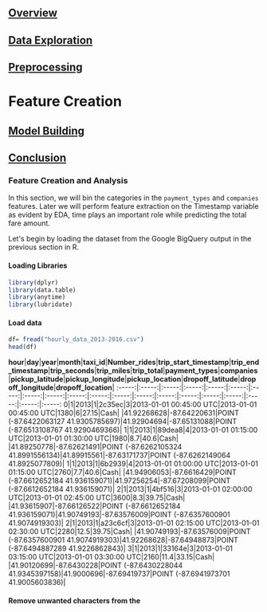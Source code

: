 ## [Overview](../index.md)

## [Data Exploration](../data_exploration/exploration.md)

## [Preprocessing](../preprocessing/cleaning.md)

# Feature Creation

## [Model Building](../model_building/model.md)

## [Conclusion](../conclusion/conclusion.md)

### Feature Creation and Analysis

In this section, we will bin the categories in the `payment_types` and `companies` features. Later we will perform feature extraction on the Timestamp variable as evident by EDA, time plays an important role while predicting the total fare amount.

Let's begin by loading the dataset from the Google BigQuery output in the previous section in R.

#### Loading Libraries
```R
library(dplyr)
library(data.table)
library(anytime)
library(lubridate)
```

#### Load data
```R
df= fread("hourly_data_2013-2016.csv")
head(df)
```

**hour**|**day**|**year**|**month**|**taxi\_id**|**Number\_rides**|**trip\_start\_timestamp**|**trip\_end\_timestamp**|**trip\_seconds**|**trip\_miles**|**trip\_total**|**payment\_types**|**companies**|**pickup\_latitude**|**pickup\_longitude**|**pickup\_location**|**dropoff\_latitude**|**dropoff\_longitude**|**dropoff\_location**| 
:-----:|:-----:|:-----:|:-----:|:-----:|:-----:|:-----:|:-----:|:-----:|:-----:|:-----:|:-----:|:-----:|:-----:|:-----:|:-----:|:-----:|:-----:|:-----:|:-----:
0|1|2013|1|2c35ec|3|2013-01-01 00:45:00 UTC|2013-01-01 00:45:00 UTC|1380|6|27.15|Cash| |41.92268628|-87.64220631|POINT (-87.6422063127 41.9305785697)|41.92904694|-87.65131088|POINT (-87.6513108767 41.9290469366)| 
1|1|2013|1|89dea8|4|2013-01-01 01:15:00 UTC|2013-01-01 01:30:00 UTC|1980|8.7|40.6|Cash| |41.89250778|-87.62621491|POINT (-87.6262105324 41.8991556134)|41.89915561|-87.63171737|POINT (-87.6262149064 41.8925077809)| 
1|1|2013|1|6b2939|4|2013-01-01 01:00:00 UTC|2013-01-01 01:15:00 UTC|2760|7.7|40.6|Cash| |41.94906053|-87.6616429|POINT (-87.6612652184 41.936159071)|41.97256254|-87.67208099|POINT (-87.6612652184 41.936159071)| 
2|1|2013|1|4bf516|3|2013-01-01 02:00:00 UTC|2013-01-01 02:45:00 UTC|3600|8.3|39.75|Cash| |41.93615907|-87.66126522|POINT (-87.6612652184 41.936159071)|41.90749193|-87.63576009|POINT (-87.6357600901 41.9074919303)| 
2|1|2013|1|a23c6cf|3|2013-01-01 02:15:00 UTC|2013-01-01 02:30:00 UTC|2280|12.5|39.75|Cash| |41.90749193|-87.63576009|POINT (-87.6357600901 41.9074919303)|41.92268628|-87.64948873|POINT (-87.6494887289 41.9226862843)| 
3|1|2013|1|33164e|3|2013-01-01 03:15:00 UTC|2013-01-01 03:30:00 UTC|2160|11.4|33.15|Cash| |41.90120699|-87.6430228|POINT (-87.6430228044 41.9345397158)|41.9000696|-87.69419737|POINT (-87.6941973701 41.9005603836)| 

#### Remove unwanted characters from the 
